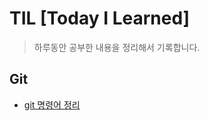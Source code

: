 # TIL [Today I Learned]

> 하루동안 공부한 내용을 정리해서 기록합니다.

## Git

+ [git 명령어 정리](./Git/git_commands.md)


<!-- HTTP 정리 -->